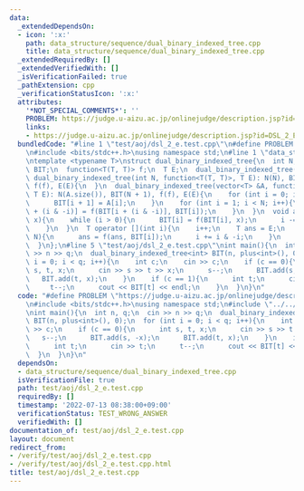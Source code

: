 ```yaml
---
data:
  _extendedDependsOn:
  - icon: ':x:'
    path: data_structure/sequence/dual_binary_indexed_tree.cpp
    title: data_structure/sequence/dual_binary_indexed_tree.cpp
  _extendedRequiredBy: []
  _extendedVerifiedWith: []
  _isVerificationFailed: true
  _pathExtension: cpp
  _verificationStatusIcon: ':x:'
  attributes:
    '*NOT_SPECIAL_COMMENTS*': ''
    PROBLEM: https://judge.u-aizu.ac.jp/onlinejudge/description.jsp?id=DSL_2_E
    links:
    - https://judge.u-aizu.ac.jp/onlinejudge/description.jsp?id=DSL_2_E
  bundledCode: "#line 1 \"test/aoj/dsl_2_e.test.cpp\"\n#define PROBLEM \"https://judge.u-aizu.ac.jp/onlinejudge/description.jsp?id=DSL_2_E\"\
    \n#include <bits/stdc++.h>\nusing namespace std;\n#line 1 \"data_structure/sequence/dual_binary_indexed_tree.cpp\"\
    \ntemplate <typename T>\nstruct dual_binary_indexed_tree{\n  int N;\n  vector<T>\
    \ BIT;\n  function<T(T, T)> f;\n  T E;\n  dual_binary_indexed_tree(){\n  }\n \
    \ dual_binary_indexed_tree(int N, function<T(T, T)>, T E): N(N), BIT(N + 1, E),\
    \ f(f), E(E){\n  }\n  dual_binary_indexed_tree(vector<T> &A, function<T(T, T)>,\
    \ T E): N(A.size()), BIT(N + 1), f(f), E(E){\n    for (int i = 0; i < N; i++){\n\
    \      BIT[i + 1] = A[i];\n    }\n    for (int i = 1; i < N; i++){\n      BIT[i\
    \ + (i & -i)] = f(BIT[i + (i & -i)], BIT[i]);\n    }\n  }\n  void add(int i, T\
    \ x){\n    while (i > 0){\n      BIT[i] = f(BIT[i], x);\n      i -= i & -i;\n\
    \    }\n  }\n  T operator [](int i){\n    i++;\n    T ans = E;\n    while (i <=\
    \ N){\n      ans = f(ans, BIT[i]);\n      i += i & -i;\n    }\n    return ans;\n\
    \  }\n};\n#line 5 \"test/aoj/dsl_2_e.test.cpp\"\nint main(){\n  int n, q;\n  cin\
    \ >> n >> q;\n  dual_binary_indexed_tree<int> BIT(n, plus<int>(), 0);\n  for (int\
    \ i = 0; i < q; i++){\n    int c;\n    cin >> c;\n    if (c == 0){\n      int\
    \ s, t, x;\n      cin >> s >> t >> x;\n      s--;\n      BIT.add(s, -x);\n   \
    \   BIT.add(t, x);\n    }\n    if (c == 1){\n      int t;\n      cin >> t;\n \
    \     t--;\n      cout << BIT[t] << endl;\n    }\n  }\n}\n"
  code: "#define PROBLEM \"https://judge.u-aizu.ac.jp/onlinejudge/description.jsp?id=DSL_2_E\"\
    \n#include <bits/stdc++.h>\nusing namespace std;\n#include \"../../data_structure/sequence/dual_binary_indexed_tree.cpp\"\
    \nint main(){\n  int n, q;\n  cin >> n >> q;\n  dual_binary_indexed_tree<int>\
    \ BIT(n, plus<int>(), 0);\n  for (int i = 0; i < q; i++){\n    int c;\n    cin\
    \ >> c;\n    if (c == 0){\n      int s, t, x;\n      cin >> s >> t >> x;\n   \
    \   s--;\n      BIT.add(s, -x);\n      BIT.add(t, x);\n    }\n    if (c == 1){\n\
    \      int t;\n      cin >> t;\n      t--;\n      cout << BIT[t] << endl;\n  \
    \  }\n  }\n}\n"
  dependsOn:
  - data_structure/sequence/dual_binary_indexed_tree.cpp
  isVerificationFile: true
  path: test/aoj/dsl_2_e.test.cpp
  requiredBy: []
  timestamp: '2022-07-13 08:38:00+09:00'
  verificationStatus: TEST_WRONG_ANSWER
  verifiedWith: []
documentation_of: test/aoj/dsl_2_e.test.cpp
layout: document
redirect_from:
- /verify/test/aoj/dsl_2_e.test.cpp
- /verify/test/aoj/dsl_2_e.test.cpp.html
title: test/aoj/dsl_2_e.test.cpp
---
```

